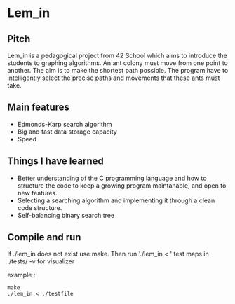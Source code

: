 # Lem_in 

## Pitch

Lem_in is a pedagogical project from 42 School which aims to introduce the students to graphing algorithms. An ant colony must move from one point to another. The aim is to make the shortest path possible. The program have to intelligently select the precise paths and movements that these ants must take.

## Main features

- Edmonds-Karp search algorithm
- Big and fast data storage capacity
- Speed

## Things I have learned

- Better understanding of the C programming language and how to structure the code to keep a growing program maintanable, and open to new features.
- Selecting a searching algorithm and implementing it through a clean code structure. 
- Self-balancing binary search tree

## Compile and run

If ./lem_in does not exist use make.
Then run './lem_in < <file>' test maps in ./tests/ -v for visualizer

example :
	
	make
	./lem_in < ./testfile
